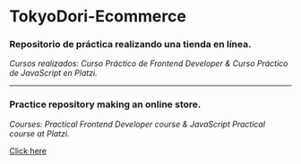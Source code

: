 # TokyoDori-Ecommerce
### Repositorio de práctica realizando una tienda en línea.

*Cursos realizados: Curso Práctico de Frontend Developer & Curso Práctico de JavaScript en Platzi.*

***

### Practice repository making an online store.
*Courses: Practical Frontend Developer course & JavaScript Practical course at Platzi.*

[Click here](https://prilizabeth.github.io/TokyoDori-Ecommerce/inicio.html)
